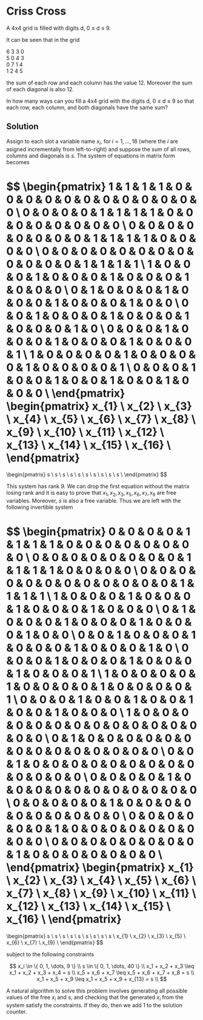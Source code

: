 # Criss Cross

<p>A 4x4 grid is filled with digits d, 0 ≤ d ≤ 9.</p>

<p>It can be seen that in the grid</p>

<p class="center">
6 3 3 0<br />
5 0 4 3<br />
0 7 1 4<br />
1 2 4 5</p>

<p>the sum of each row and each column has the value 12. Moreover the sum of each diagonal is also 12.</p>

<p>In how many ways can you fill a 4x4 grid with the digits d, 0 ≤ d ≤ 9 so that each row, each column, and both diagonals have the same sum?</p>


## Solution

Assign to each slot a variable name $x_i$, for $i = 1, \dots, 16$ (where the $i$ are asigned incrementally from left-to-right) and suppose the sum of all rows, columns and diagonals is $s$. The system of equations in matrix form becomes

$$
\begin{pmatrix}
1 & 1 & 1 & 1 & 0 & 0 & 0 & 0 & 0 & 0 & 0 & 0 & 0 & 0 & 0 & 0 \\
0 & 0 & 0 & 0 & 1 & 1 & 1 & 1 & 0 & 0 & 0 & 0 & 0 & 0 & 0 & 0 \\
0 & 0 & 0 & 0 & 0 & 0 & 0 & 0 & 1 & 1 & 1 & 1 & 0 & 0 & 0 & 0 \\
0 & 0 & 0 & 0 & 0 & 0 & 0 & 0 & 0 & 0 & 0 & 0 & 1 & 1 & 1 & 1 \\
1 & 0 & 0 & 0 & 1 & 0 & 0 & 0 & 1 & 0 & 0 & 0 & 1 & 0 & 0 & 0 \\
0 & 1 & 0 & 0 & 0 & 1 & 0 & 0 & 0 & 1 & 0 & 0 & 0 & 1 & 0 & 0 \\
0 & 0 & 1 & 0 & 0 & 0 & 1 & 0 & 0 & 0 & 1 & 0 & 0 & 0 & 1 & 0 \\
0 & 0 & 0 & 1 & 0 & 0 & 0 & 1 & 0 & 0 & 0 & 1 & 0 & 0 & 0 & 1 \\
1 & 0 & 0 & 0 & 0 & 1 & 0 & 0 & 0 & 0 & 1 & 0 & 0 & 0 & 0 & 1 \\
0 & 0 & 0 & 1 & 0 & 0 & 1 & 0 & 0 & 1 & 0 & 0 & 1 & 0 & 0 & 0 \\
\end{pmatrix}
\begin{pmatrix}
x_{1} \\
x_{2} \\
x_{3} \\
x_{4} \\
x_{5} \\
x_{6} \\
x_{7} \\
x_{8} \\
x_{9} \\
x_{10} \\
x_{11} \\
x_{12} \\
x_{13} \\
x_{14} \\
x_{15} \\
x_{16} \\
\end{pmatrix}
=
\begin{pmatrix}
s \\
s \\
s \\
s \\
s \\
s \\
s \\
s \\
s \\
s \\
\end{pmatrix}
$$

This system has rank $9$. We can drop the first equation without the matrix losing rank and it is easy to prove that $x_{1}, x_{2}, x_{3}, x_{5}, x_{6}, x_{7}, x_{9}$ are free variables. Moreover, $s$ is also a free variable. Thus we are left with the following invertible system

$$
\begin{pmatrix}
0 & 0 & 0 & 0 & 1 & 1 & 1 & 1 & 0 & 0 & 0 & 0 & 0 & 0 & 0 & 0 \\
0 & 0 & 0 & 0 & 0 & 0 & 0 & 0 & 1 & 1 & 1 & 1 & 0 & 0 & 0 & 0 \\
0 & 0 & 0 & 0 & 0 & 0 & 0 & 0 & 0 & 0 & 0 & 0 & 1 & 1 & 1 & 1 \\
1 & 0 & 0 & 0 & 1 & 0 & 0 & 0 & 1 & 0 & 0 & 0 & 1 & 0 & 0 & 0 \\
0 & 1 & 0 & 0 & 0 & 1 & 0 & 0 & 0 & 1 & 0 & 0 & 0 & 1 & 0 & 0 \\
0 & 0 & 1 & 0 & 0 & 0 & 1 & 0 & 0 & 0 & 1 & 0 & 0 & 0 & 1 & 0 \\
0 & 0 & 0 & 1 & 0 & 0 & 0 & 1 & 0 & 0 & 0 & 1 & 0 & 0 & 0 & 1 \\
1 & 0 & 0 & 0 & 0 & 1 & 0 & 0 & 0 & 0 & 1 & 0 & 0 & 0 & 0 & 1 \\
0 & 0 & 0 & 1 & 0 & 0 & 1 & 0 & 0 & 1 & 0 & 0 & 1 & 0 & 0 & 0 \\
1 & 0 & 0 & 0 & 0 & 0 & 0 & 0 & 0 & 0 & 0 & 0 & 0 & 0 & 0 & 0 \\
0 & 1 & 0 & 0 & 0 & 0 & 0 & 0 & 0 & 0 & 0 & 0 & 0 & 0 & 0 & 0 \\
0 & 0 & 1 & 0 & 0 & 0 & 0 & 0 & 0 & 0 & 0 & 0 & 0 & 0 & 0 & 0 \\
0 & 0 & 0 & 0 & 1 & 0 & 0 & 0 & 0 & 0 & 0 & 0 & 0 & 0 & 0 & 0 \\
0 & 0 & 0 & 0 & 0 & 1 & 0 & 0 & 0 & 0 & 0 & 0 & 0 & 0 & 0 & 0 \\
0 & 0 & 0 & 0 & 0 & 0 & 1 & 0 & 0 & 0 & 0 & 0 & 0 & 0 & 0 & 0 \\
0 & 0 & 0 & 0 & 0 & 0 & 0 & 0 & 1 & 0 & 0 & 0 & 0 & 0 & 0 & 0 \\
\end{pmatrix}
\begin{pmatrix}
x_{1} \\
x_{2} \\
x_{3} \\
x_{4} \\
x_{5} \\
x_{6} \\
x_{7} \\
x_{8} \\
x_{9} \\
x_{10} \\
x_{11} \\
x_{12} \\
x_{13} \\
x_{14} \\
x_{15} \\
x_{16} \\
\end{pmatrix}
=
\begin{pmatrix}
s \\
s \\
s \\
s \\
s \\
s \\
s \\
s \\
s \\
x_{1} \\
x_{2} \\
x_{3} \\
x_{5} \\
x_{6} \\
x_{7} \\
x_{9} \\
\end{pmatrix}
$$

subject to the following constraints

$$
x_i \in \{ 0, 1, \dots, 9 \} \\
s \in \{ 0, 1, \dots, 40 \} \\
x_1 + x_2 + x_3 \leq x_1 + x_2 + x_3 + x_4 = s \\
x_5 + x_6 + x_7 \leq x_5 + x_6 + x_7 + x_8 = s \\
x_1 + x_5 + x_9 \leq x_1 + x_5 + x_9 + x_{13} = s \\
$$

A natural algorithm to solve this problem involves generating all possible values of the free $x_i$ and $s$, and checking that the generated $x_i$ from the system satisfy the constraints. If they do, then we add $1$ to the solution counter.